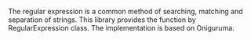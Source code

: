 The regular expression is a common method of searching, matching and separation of strings. This library provides the function by RegularExpression class. The implementation is based on Oniguruma.
